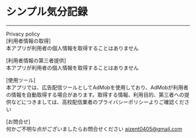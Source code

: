 
# シンプル気分記録
---

Privacy policy  
[利用者情報の取得]  
本アプリが利用者の個人情報を取得することはありません  
  
[利用者情報の第三者提供]  
本アプリが利用者の個人情報を取得することはありません  

[使用ツール]  
本アプリでは、広告配信ツールとしてAdMobを使用しており、AdMobが利用者の情報を自動取得する場合があります。取得する情報、利用目的、第三者への提供などにつきましては、高校配信業者のプライバシーポリシーよりご確認ください  

[お問合せ]  
何かご不明な点がございましたらお問合せください aizent0405@gmail.com  
